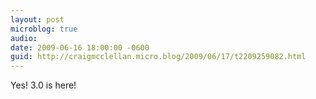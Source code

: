 ```yaml
---
layout: post
microblog: true
audio: 
date: 2009-06-16 18:00:00 -0600
guid: http://craigmcclellan.micro.blog/2009/06/17/t2209259082.html
---
```

Yes!  3.0 is here!
